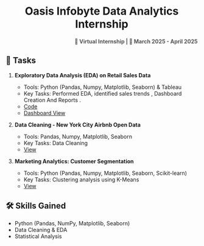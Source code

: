 
# <h1 align="center"> Oasis Infobyte Data Analytics Internship</h1>

<h4 align="right" style="font-size: 14px; color: #555;">
  📍 Virtual Internship | 📅 March 2025 - April 2025
</h4>

## 🔷 Tasks
1. **Exploratory Data Analysis (EDA) on Retail Sales Data**  
   - Tools: Python (Pandas, Numpy, Matplotlib, Seaborn) & Tableau 
   - Key Tasks: Performed EDA, identified sales trends , Dashboard Creation And Reports .
    - <a href="https://github.com/gkarthik333/OIBSIP/blob/main/Task%201/EDA%20-%20Retail%20Sale.ipynb">Code</a>
     - <a href="https://github.com/gkarthik333/OIBSIP/blob/main/Task%201/Sales%20view.png">Dashboard View</a>

2. **Data Cleaning - New York City Airbnb Open Data**  
   - Tools: Pandas, Numpy, Matplotlib, Seaborn
   - Key Tasks: Data Cleaning
   - <a href="https://github.com/gkarthik333/OIBSIP/blob/main/Task%202/NYC.ipynb">View</a>

3. **Marketing Analytics: Customer Segmentation**  
   - Tools: Python (Pandas, Numpy, Matplotlib, Seaborn, Scikit-learn)
   - Key Tasks: Clustering analysis using K-Means
    - <a href="https://github.com/gkarthik333/OIBSIP/blob/main/Task%203/CSA.ipynb">View</a>

## 🛠 Skills Gained
- Python (Pandas, NumPy, Matplotlib, Seaborn)
- Data Cleaning & EDA
- Statistical Analysis




